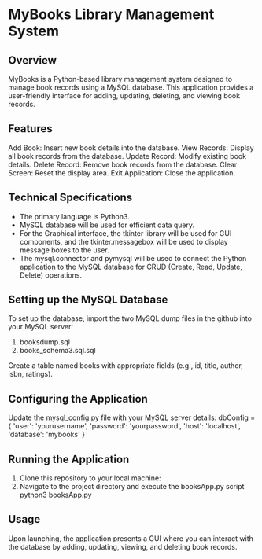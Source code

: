 # MyBooks Library Management System

## Overview
MyBooks is a Python-based library management system designed to manage book records using a MySQL database. This application provides a user-friendly interface for adding, updating, deleting, and viewing book records.

## Features
Add Book: Insert new book details into the database.
View Records: Display all book records from the database.
Update Record: Modify existing book details.
Delete Record: Remove book records from the database.
Clear Screen: Reset the display area.
Exit Application: Close the application.

## Technical Specifications
  - The primary language is Python3.
  - MySQL database will be used for efficient data query. 
  - For the Graphical interface, the tkinter library will be used for GUI components, and the tkinter.messagebox will be used to display message boxes to the user.
  - The mysql.connector and pymysql will be used to connect the Python application to the MySQL database for CRUD (Create, Read, Update, Delete) operations.


## Setting up the MySQL Database
To set up the database, import the two MySQL dump files in the github into your MySQL server:
1. booksdump.sql
2. books_schema3.sql.sql

Create a table named books with appropriate fields (e.g., id, title, author, isbn, ratings).

## Configuring the Application
Update the mysql_config.py file with your MySQL server details:
dbConfig = {
    'user': 'yourusername',
    'password': 'yourpassword',
    'host': 'localhost',
    'database': 'mybooks'
}

## Running the Application
1. Clone this repository to your local machine:
2. Navigate to the project directory and execute the booksApp.py script
python3 booksApp.py

## Usage
Upon launching, the application presents a GUI where you can interact with the database by adding, updating, viewing, and deleting book records.
